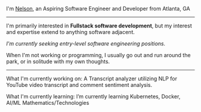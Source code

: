 I'm [Nelson](https://nelsonrodriguez.me/), an Aspiring Software Engineer and Developer from Atlanta, GA

--- 

I'm primarily interested in **Fullstack software development**, but my interest and expertise extend to anything software adjacent. 

*I'm currently seeking entry-level software engineering positions.*

When I'm not working or programming, I usually go out and run around the park, or in solitude with my own thoughts. 

---

What I'm currently working on: A Transcript analyzer utilizing NLP for YouTube video transcript and comment sentiment analysis.

What I'm currently learning: I’m currently learning Kubernetes, Docker, AI/ML Mathematics/Technologies

